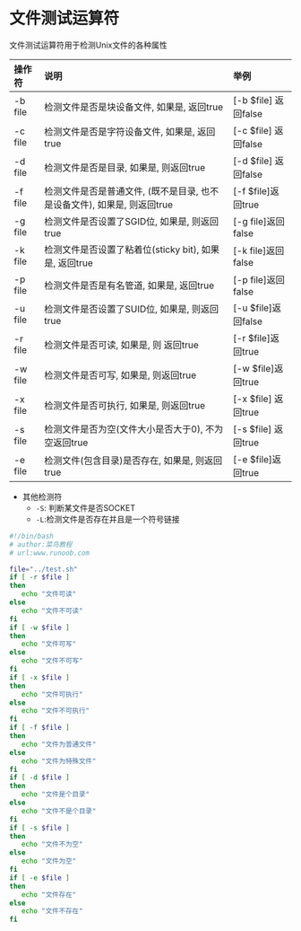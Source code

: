 # 文件测试运算符
文件测试运算符用于检测Unix文件的各种属性

|操作符|说明|举例|
|:---|:----|:---|
|-b file   |检测文件是否是块设备文件, 如果是, 返回true   |[-b $file] 返回false   |
|-c file   |检测文件是否是字符设备文件, 如果是, 返回true   |[-c $file] 返回false   |
|-d file   |检测文件是否是目录, 如果是, 则返回true   |[-d $file] 返回false   |
|-f file   |检测文件是否是普通文件, (既不是目录, 也不是设备文件), 如果是, 则返回true   |[-f $file]返回true   |
|-g file   |检测文件是否设置了SGID位, 如果是, 则返回true   |[-g file]返回false   |
|-k file   |检测文件是否设置了粘着位(sticky bit), 如果是, 返回true   |[-k file]返回false   |
|-p file   |检测文件是否是有名管道, 如果是, 返回true   |[-p file]返回false    |
|-u file   |检测文件是否设置了SUID位, 如果是, 则返回true   |[-u $file]返回false   |
|-r file   |检测文件是否可读, 如果是, 则 返回true    |[-r $file]返回true   |
|-w file   |检测文件是否可写, 如果是, 则返回true   |[-w $file]返回true   |
|-x file   |检测文件是否可执行, 如果是, 则返回true   |[-x $file] 返回true   |
|-s file   |检测文件是否为空(文件大小是否大于0), 不为空返回true   |[-s $file] 返回true   |
|-e file   |检测文件(包含目录)是否存在, 如果是, 则返回true   |[-e $file]返回true   |

- 其他检测符
  - `-S`: 判断某文件是否SOCKET
  - `-L`:检测文件是否存在并且是一个符号链接

```sh
#!/bin/bash
# author:菜鸟教程
# url:www.runoob.com

file="../test.sh"
if [ -r $file ]
then
   echo "文件可读"
else
   echo "文件不可读"
fi
if [ -w $file ]
then
   echo "文件可写"
else
   echo "文件不可写"
fi
if [ -x $file ]
then
   echo "文件可执行"
else
   echo "文件不可执行"
fi
if [ -f $file ]
then
   echo "文件为普通文件"
else
   echo "文件为特殊文件"
fi
if [ -d $file ]
then
   echo "文件是个目录"
else
   echo "文件不是个目录"
fi
if [ -s $file ]
then
   echo "文件不为空"
else
   echo "文件为空"
fi
if [ -e $file ]
then
   echo "文件存在"
else
   echo "文件不存在"
fi
```
